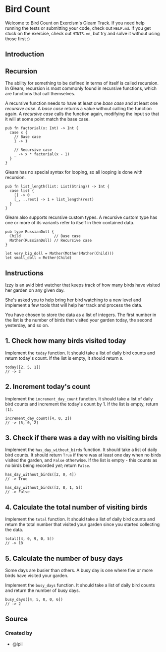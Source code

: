 # Bird Count

Welcome to Bird Count on Exercism's Gleam Track.
If you need help running the tests or submitting your code, check out `HELP.md`.
If you get stuck on the exercise, check out `HINTS.md`, but try and solve it without using those first :)

## Introduction

## Recursion

The ability for something to be defined in terms of itself is called recursion. In Gleam, recursion is most commonly found in recursive functions, which are functions that call themselves.

A recursive function needs to have at least one _base case_ and at least one _recursive case_. A _base case_ returns a value without calling the function again. A _recursive case_ calls the function again, modifying the input so that it will at some point match the base case.

```gleam
pub fn factorial(x: Int) -> Int {
  case x {
    // Base case
    1 -> 1

    // Recursive case
    _ -> x * factorial(x - 1)
  }
}
```

Gleam has no special syntax for looping, so all looping is done with recursion.

```gleam
pub fn list_length(list: List(String)) -> Int {
  case list {
    [] -> 0
    [_, ..rest] -> 1 + list_length(rest)
  }
}
```

Gleam also supports recursive custom types. A recursive custom type has one or more of its variants refer to itself in their contained data.

```gleam
pub type RussianDoll {
  Child               // Base case
  Mother(RussianDoll) // Recursive case
}
```
```gleam
let very_big_doll = Mother(Mother(Mother(Child)))
let small_doll = Mother(Child)
```

## Instructions

Izzy is an avid bird watcher that keeps track of how many birds have visited her garden on any given day.

She's asked you to help bring her bird watching to a new level and implement a few tools that will help her track and process the data.

You have chosen to store the data as a list of integers. The first number in the list is the number of birds that visited your garden today, the second yesterday, and so on.

## 1. Check how many birds visited today

Implement the `today` function. It should take a list of daily bird counts and return today's count. If the list is empty, it should return `0`.

```gleam
today([2, 5, 1])
// -> 2
```

## 2. Increment today's count

Implement the `increment_day_count` function. It should take a list of daily bird counts and increment the today's count by 1. If the list is empty, return `[1]`.

```gleam
increment_day_count([4, 0, 2])
// -> [5, 0, 2]
```

## 3. Check if there was a day with no visiting birds

Implement the `has_day_without_birds` function. It should take a list of daily bird counts. It should return `True` if there was at least one day when no birds visited the garden, and `False` otherwise. If the list is empty - this counts as no birds being recorded _yet_; return `False`.

```gleam
has_day_without_birds([2, 0, 4])
// -> True

has_day_without_birds([3, 8, 1, 5])
// -> False
```

## 4. Calculate the total number of visiting birds

Implement the `total` function. It should take a list of daily bird counts and return the total number that visited your garden since you started collecting the data.

```gleam
total([4, 0, 9, 0, 5])
// -> 18
```

## 5. Calculate the number of busy days

Some days are busier than others. A busy day is one where five or more birds have visited your garden.

Implement the `busy_days` function. It should take a list of daily bird counts and return the number of busy days.

```gleam
busy_days([4, 5, 0, 0, 6])
// -> 2
```

## Source

### Created by

- @lpil